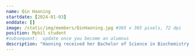 ```yaml
---
name: Qin Haoning
startdate: [2024-01-03]
enddate: []
image: /static/img/members/QinHaoning.jpg #365 x 365 pixels, 72 dpi
position: Mphil student
#subsequent:  update once you become an alumnus
description: "Haoning received her Bachelor of Science in Biochemistry from the University of Hong Kong (HKU). Her undergraduate studies laid the foundation for her interest in molecular biology and genetics. In Prof. Zhang's lab, Haoning employs a variety of molecular biology techniques to unravel the complex roles of non-coding RNAs in disease progression and brain function."
---
```

